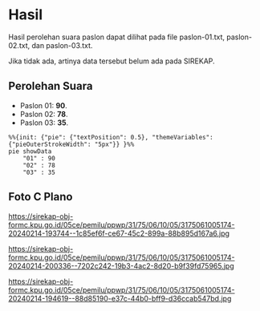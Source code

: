 # Hasil

Hasil perolehan suara paslon dapat dilihat pada file paslon-01.txt, paslon-02.txt, dan paslon-03.txt.

Jika tidak ada, artinya data tersebut belum ada pada SIREKAP.

## Perolehan Suara

 * Paslon 01: **90**.
 * Paslon 02: **78**.
 * Paslon 03: **35**.

```mermaid
%%{init: {"pie": {"textPosition": 0.5}, "themeVariables": {"pieOuterStrokeWidth": "5px"}} }%%
pie showData
    "01" : 90
    "02" : 78
    "03" : 35
```
## Foto C Plano

https://sirekap-obj-formc.kpu.go.id/05ce/pemilu/ppwp/31/75/06/10/05/3175061005174-20240214-193744--1c85ef6f-ce67-45c2-899a-88b895d167a6.jpg

https://sirekap-obj-formc.kpu.go.id/05ce/pemilu/ppwp/31/75/06/10/05/3175061005174-20240214-200336--7202c242-19b3-4ac2-8d20-b9f39fd75965.jpg

https://sirekap-obj-formc.kpu.go.id/05ce/pemilu/ppwp/31/75/06/10/05/3175061005174-20240214-194619--88d85190-e37c-44b0-bff9-d36ccab547bd.jpg
